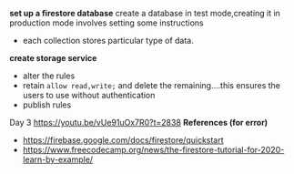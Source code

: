 **set up a firestore database**
create a database in test mode,creating it in production mode involves setting some instructions

- each collection stores particular type of data.

**create storage service**

- alter the rules
- retain `allow read,write;` and delete the remaining....this ensures the users to use without authentication
- publish rules

Day 3 https://youtu.be/vUe91uOx7R0?t=2838
**References (for error)**
* https://firebase.google.com/docs/firestore/quickstart
* https://www.freecodecamp.org/news/the-firestore-tutorial-for-2020-learn-by-example/
